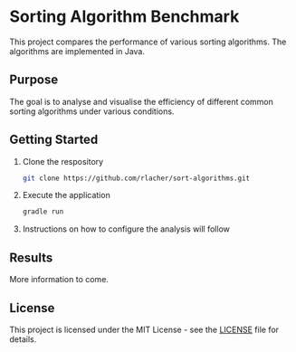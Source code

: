 # Sorting Algorithm Benchmark

This project compares the performance of various sorting algorithms. The algorithms are implemented in Java.

## Purpose

The goal is to analyse and visualise the efficiency of different common sorting algorithms under various conditions.

## Getting Started

1. Clone the respository

	```bash
	git clone https://github.com/rlacher/sort-algorithms.git
	```

2. Execute the application

	```bash
	gradle run
	```

3. Instructions on how to configure the analysis will follow

## Results

More information to come.

## License

This project is licensed under the MIT License - see the [LICENSE](LICENSE) file for details.
